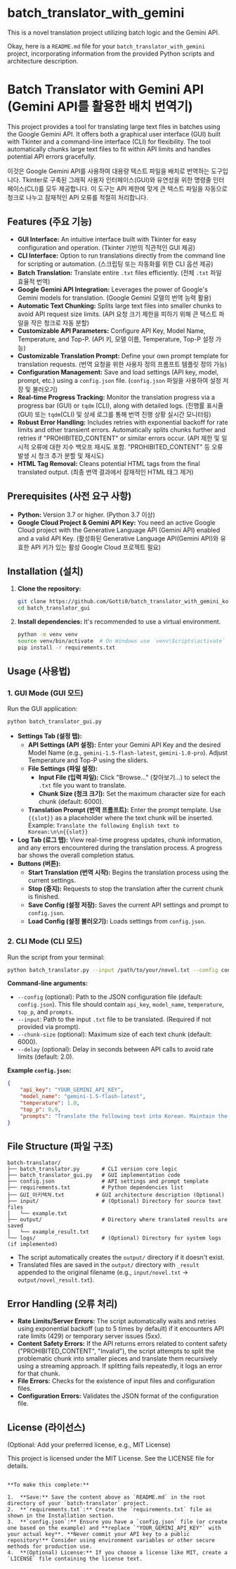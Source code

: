 # batch_translator_with_gemini
This is a novel translation project utilizing batch logic and the Gemini API.

Okay, here is a `README.md` file for your `batch_translator_with_gemini` project, incorporating information from the provided Python scripts and architecture description.


# Batch Translator with Gemini API (Gemini API를 활용한 배치 번역기)

This project provides a tool for translating large text files in batches using the Google Gemini API. It offers both a graphical user interface (GUI) built with Tkinter and a command-line interface (CLI) for flexibility. The tool automatically chunks large text files to fit within API limits and handles potential API errors gracefully.

이것은 Google Gemini API를 사용하여 대용량 텍스트 파일을 배치로 번역하는 도구입니다. Tkinter로 구축된 그래픽 사용자 인터페이스(GUI)와 유연성을 위한 명령줄 인터페이스(CLI)를 모두 제공합니다. 이 도구는 API 제한에 맞게 큰 텍스트 파일을 자동으로 청크로 나누고 잠재적인 API 오류를 적절히 처리합니다.

## Features (주요 기능)

*   **GUI Interface:** An intuitive interface built with Tkinter for easy configuration and operation. (Tkinter 기반의 직관적인 GUI 제공)
*   **CLI Interface:** Option to run translations directly from the command line for scripting or automation. (스크립팅 또는 자동화를 위한 CLI 옵션 제공)
*   **Batch Translation:** Translate entire `.txt` files efficiently. (전체 `.txt` 파일 효율적 번역)
*   **Google Gemini API Integration:** Leverages the power of Google's Gemini models for translation. (Google Gemini 모델의 번역 능력 활용)
*   **Automatic Text Chunking:** Splits large text files into smaller chunks to avoid API request size limits. (API 요청 크기 제한을 피하기 위해 큰 텍스트 파일을 작은 청크로 자동 분할)
*   **Customizable API Parameters:** Configure API Key, Model Name, Temperature, and Top-P. (API 키, 모델 이름, Temperature, Top-P 설정 가능)
*   **Customizable Translation Prompt:** Define your own prompt template for translation requests. (번역 요청을 위한 사용자 정의 프롬프트 템플릿 정의 가능)
*   **Configuration Management:** Save and load settings (API key, model, prompt, etc.) using a `config.json` file. (`config.json` 파일을 사용하여 설정 저장 및 불러오기)
*   **Real-time Progress Tracking:** Monitor the translation progress via a progress bar (GUI) or `tqdm` (CLI), along with detailed logs. (진행률 표시줄(GUI) 또는 `tqdm`(CLI) 및 상세 로그를 통해 번역 진행 상황 실시간 모니터링)
*   **Robust Error Handling:** Includes retries with exponential backoff for rate limits and other transient errors. Automatically splits chunks further and retries if "PROHIBITED_CONTENT" or similar errors occur. (API 제한 및 일시적 오류에 대한 지수 백오프 재시도 포함. "PROHIBITED_CONTENT" 등 오류 발생 시 청크 추가 분할 및 재시도)
*   **HTML Tag Removal:** Cleans potential HTML tags from the final translated output. (최종 번역 결과에서 잠재적인 HTML 태그 제거)

## Prerequisites (사전 요구 사항)

*   **Python:** Version 3.7 or higher. (Python 3.7 이상)
*   **Google Cloud Project & Gemini API Key:** You need an active Google Cloud project with the Generative Language API (Gemini API) enabled and a valid API Key. (활성화된 Generative Language API(Gemini API)와 유효한 API 키가 있는 활성 Google Cloud 프로젝트 필요)

## Installation (설치)

1.  **Clone the repository:**
    ```bash
    git clone https://github.com/Gotti0/batch_translator_with_gemini_ko
    cd batch_translator_gui
    ```
2.  **Install dependencies:**
    It's recommended to use a virtual environment.
    ```bash
    python -m venv venv
    source venv/bin/activate  # On Windows use `venv\Scripts\activate`
    pip install -r requirements.txt
    ```


## Usage (사용법)

### 1. GUI Mode (GUI 모드)

Run the GUI application:
```bash
python batch_translator_gui.py
```

*   **Settings Tab (설정 탭):**
    *   **API Settings (API 설정):** Enter your Gemini API Key and the desired Model Name (e.g., `gemini-1.5-flash-latest`, `gemini-1.0-pro`). Adjust Temperature and Top-P using the sliders.
    *   **File Settings (파일 설정):**
        *   **Input File (입력 파일):** Click "Browse..." (찾아보기...) to select the `.txt` file you want to translate.
        *   **Chunk Size (청크 크기):** Set the maximum character size for each chunk (default: 6000).
    *   **Translation Prompt (번역 프롬프트):** Enter the prompt template. Use `{{slot}}` as a placeholder where the text chunk will be inserted. Example: `Translate the following English text to Korean:\n\n{{slot}}`
*   **Log Tab (로그 탭):** View real-time progress updates, chunk information, and any errors encountered during the translation process. A progress bar shows the overall completion status.
*   **Buttons (버튼):**
    *   **Start Translation (번역 시작):** Begins the translation process using the current settings.
    *   **Stop (중지):** Requests to stop the translation after the current chunk is finished.
    *   **Save Config (설정 저장):** Saves the current API settings and prompt to `config.json`.
    *   **Load Config (설정 불러오기):** Loads settings from `config.json`.

### 2. CLI Mode (CLI 모드)

Run the script from your terminal:
```bash
python batch_translator.py --input /path/to/your/novel.txt --config config.json
```

**Command-line arguments:**

*   `--config` (optional): Path to the JSON configuration file (default: `config.json`). This file should contain `api_key`, `model_name`, `temperature`, `top_p`, and `prompts`.
*   `--input`: Path to the input `.txt` file to be translated. (Required if not provided via prompt).
*   `--chunk-size` (optional): Maximum size of each text chunk (default: 6000).
*   `--delay` (optional): Delay in seconds between API calls to avoid rate limits (default: 2.0).

**Example `config.json`:**
```json
{
    "api_key": "YOUR_GEMINI_API_KEY",
    "model_name": "gemini-1.5-flash-latest",
    "temperature": 1.0,
    "top_p": 0.9,
    "prompts": "Translate the following text into Korean. Maintain the original tone and style. Ensure accuracy for dialogue and descriptions:\n\n{{slot}}"
}
```

## File Structure (파일 구조)

```
batch-translator/
├── batch_translator.py       # CLI version core logic
├── batch_translator_gui.py   # GUI implementation code
├── config.json               # API settings and prompt template
├── requirements.txt          # Python dependencies list
├── GUI_아키텍쳐.txt          # GUI architecture description (Optional)
├── input/                    # (Optional) Directory for source text files
│   └── example.txt
├── output/                   # Directory where translated results are saved
│   └── example_result.txt
└── logs/                     # (Optional) Directory for system logs (if implemented)
```

*   The script automatically creates the `output/` directory if it doesn't exist.
*   Translated files are saved in the `output/` directory with `_result` appended to the original filename (e.g., `input/novel.txt` -> `output/novel_result.txt`).

## Error Handling (오류 처리)

*   **Rate Limits/Server Errors:** The script automatically waits and retries using exponential backoff (up to 5 times by default) if it encounters API rate limits (429) or temporary server issues (5xx).
*   **Content Safety Errors:** If the API returns errors related to content safety ("PROHIBITED_CONTENT", "Invalid"), the script attempts to split the problematic chunk into smaller pieces and translate them recursively using a streaming approach. If splitting fails repeatedly, it logs an error for that chunk.
*   **File Errors:** Checks for the existence of input files and configuration files.
*   **Configuration Errors:** Validates the JSON format of the configuration file.

## License (라이선스)

(Optional: Add your preferred license, e.g., MIT License)

This project is licensed under the MIT License. See the LICENSE file for details.
```

**To make this complete:**

1.  **Save:** Save the content above as `README.md` in the root directory of your `batch-translator` project.
2.  **`requirements.txt`:** Create the `requirements.txt` file as shown in the Installation section.
3.  **`config.json`:** Ensure you have a `config.json` file (or create one based on the example) and **replace `"YOUR_GEMINI_API_KEY"` with your actual key**. **Never commit your API key to a public repository!** Consider using environment variables or other secure methods for production use.
4.  **(Optional) License:** If you choose a license like MIT, create a `LICENSE` file containing the license text.
